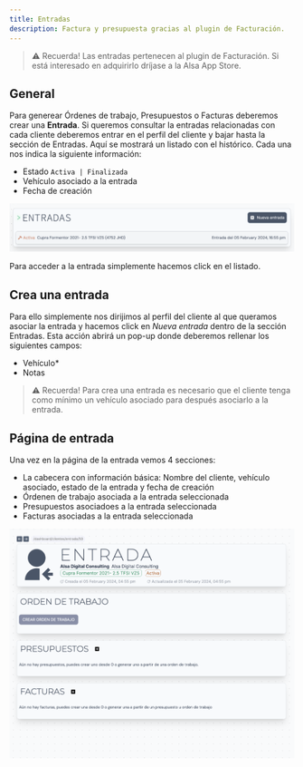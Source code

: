 ```yaml
---
title: Entradas
description: Factura y presupuesta gracias al plugin de Facturación.
---
```


> ⚠️ Recuerda! Las entradas pertenecen al plugin de Facturación. Si está interesado en adquirirlo dríjase a la Alsa App Store.

## General

Para generear Órdenes de trabajo, Presupuestos o Facturas deberemos crear una **Entrada**. Si queremos consultar la entradas relacionadas con cada cliente deberemos entrar en el perfil del cliente y bajar hasta la sección de Entradas. Aquí se mostrará un listado con el histórico. Cada una nos indica la siguiente información:

- Estado `Activa | Finalizada`
- Vehículo asociado a la entrada
- Fecha de creación

![Listado de entradas](../../../../assets/images/guia/cliente-entradas.png "Listado de entradas")

Para acceder a la entrada simplemente hacemos click en el listado.

## Crea una entrada

Para ello simplemente nos dirijimos al perfil del cliente al que queramos asociar la entrada y hacemos click en _Nueva entrada_ dentro de la sección Entradas. Esta acción abrirá un pop-up donde deberemos rellenar los siguientes campos:

- Vehículo*
- Notas

> ⚠️ Recuerda! Para crea una entrada es necesario que el cliente tenga como mínimo un vehículo asociado para después asociarlo a la entrada.

## Página de entrada

Una vez en la página de la entrada vemos 4 secciones:

- La cabecera con información básica: Nombre del cliente, vehículo asociado, estado de la entrada y fecha de creación
- Órdenen de trabajo asociada a la entrada seleccionada
- Presupuestos asociadoes a la entrada seleccionada
- Facturas asociadas a la entrada seleccionada

![Página general de la entrada](../../../../assets/images/guia/entrada-general.png "Página general de la entrada")